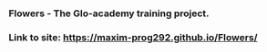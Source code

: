 ### Flowers - The Glo-academy training project.
### Link to site: https://maxim-prog292.github.io/Flowers/
